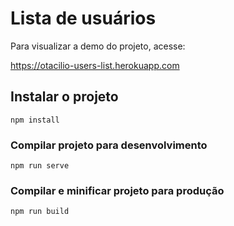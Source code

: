 # Lista de usuários
Para visualizar a demo do projeto, acesse:

https://otacilio-users-list.herokuapp.com

## Instalar o projeto
```
npm install
```

### Compilar projeto para desenvolvimento
```
npm run serve
```

### Compilar e minificar projeto para produção
```
npm run build
```
